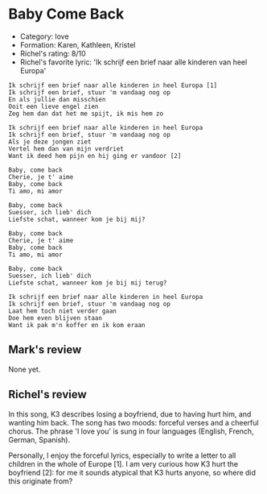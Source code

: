 # Baby Come Back

 * Category: love
 * Formation: Karen, Kathleen, Kristel
 * Richel's rating: 8/10
 * Richel's favorite lyric: 'Ik schrijf een brief naar alle kinderen van heel Europa'

```
Ik schrijf een brief naar alle kinderen in heel Europa [1]
Ik schrijf een brief, stuur 'm vandaag nog op
En als jullie dan misschien
Ooit een lieve engel zien
Zeg hem dan dat het me spijt, ik mis hem zo

Ik schrijf een brief naar alle kinderen in heel Europa
Ik schrijf een brief, stuur 'm vandaag nog op
Als je deze jongen ziet
Vertel hem dan van mijn verdriet
Want ik deed hem pijn en hij ging er vandoor [2]

Baby, come back
Cherie, je t' aime
Baby, come back
Ti amo, mi amor

Baby, come back
Suesser, ich lieb' dich
Liefste schat, wanneer kom je bij mij?

Baby, come back
Cherie, je t' aime
Baby, come back
Ti amo, mi amor

Baby, come back
Suesser, ich lieb' dich
Liefste schat, wanneer kom je bij mij terug?

Ik schrijf een brief naar alle kinderen in heel Europa
Ik schrijf een brief, stuur 'm vandaag nog op
Laat hem toch niet verder gaan
Doe hem even blijven staan
Want ik pak m'n koffer en ik kom eraan
```

## Mark's review

None yet.

## Richel's review

In this song, K3 describes losing a boyfriend, due to having hurt him,
and wanting him back. The song has two moods: forceful verses and a
cheerful chorus. The phrase 'I love you' is sung in four languages
(English, French, German, Spanish).

Personally, I enjoy the forceful lyrics, especially to write a letter to
all children in the whole of Europe [1]. I am very curious how K3 hurt the
boyfriend [2]: for me it sounds atypical that K3 hurts anyone, so where did
this originate from?
